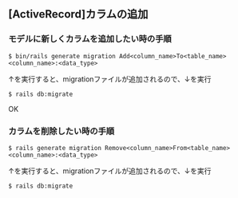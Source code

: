## [ActiveRecord]カラムの追加

### モデルに新しくカラムを追加したい時の手順

```
$ bin/rails generate migration Add<column_name>To<table_name> <column_name>:<data_type>
```
↑を実行すると、migrationファイルが追加されるので、↓を実行

```
$ rails db:migrate
```

OK

### カラムを削除したい時の手順

```
$ rails generate migration Remove<column_name>From<table_name> <column_name>:<data_type>
```
↑を実行すると、migrationファイルが追加されるので、↓を実行

```
$ rails db:migrate
```

